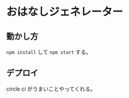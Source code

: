 おはなしジェネレーター
======================

## 動かし方

`npm install` して `npm start` する。

## デプロイ

circle ci がうまいことやってくれる。
